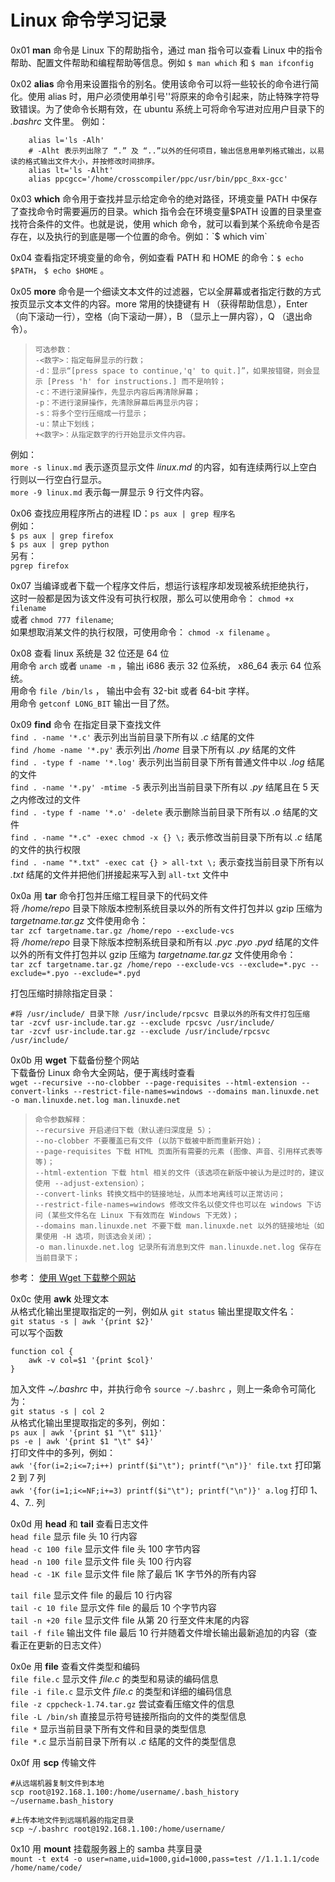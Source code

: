 # Linux 命令学习记录

0x01 **man** 命令是 Linux 下的帮助指令，通过 man 指令可以查看 Linux 中的指令帮助、配置文件帮助和编程帮助等信息。例如 `$ man which` 和 `$ man ifconfig`

0x02 **alias** 命令用来设置指令的别名。使用该命令可以将一些较长的命令进行简化。使用 alias 时，用户必须使用单引号''将原来的命令引起来，防止特殊字符导致错误。为了使命令长期有效，在 ubuntu 系统上可将命令写进对应用户目录下的 *.bashrc* 文件里。
例如：
```
    alias l='ls -Alh'  
    # -Alht 表示列出除了 “.” 及 “..”以外的任何项目，输出信息用单列格式输出，以易读的格式输出文件大小，并按修改时间排序。
    alias lt='ls -Alht'  
    alias ppcgcc='/home/crosscompiler/ppc/usr/bin/ppc_8xx-gcc'
```

0x03 **which** 命令用于查找并显示给定命令的绝对路径，环境变量 PATH 中保存了查找命令时需要遍历的目录。which 指令会在环境变量$PATH 设置的目录里查找符合条件的文件。也就是说，使用 which 命令，就可以看到某个系统命令是否存在，以及执行的到底是哪一个位置的命令。例如：`$ which vim`

0x04 查看指定环境变量的命令，例如查看 PATH 和 HOME 的命令：`$ echo $PATH`， `$ echo $HOME` 。

0x05 **more** 命令是一个细读文本文件的过滤器，它以全屏幕或者指定行数的方式按页显示文本文件的内容。more 常用的快捷键有 H （获得帮助信息），Enter （向下滚动一行），空格（向下滚动一屏），B （显示上一屏内容），Q （退出命令）。

>     可选参数：
>     -<数字>：指定每屏显示的行数；
>     -d：显示“[press space to continue,'q' to quit.]”，如果按错键，则会显示 [Press 'h' for instructions.] 而不是响铃； 
>     -c：不进行滚屏操作，先显示内容后再清除屏幕； 
>     -p：不进行滚屏操作，先清除屏幕后再显示内容；
>     -s：将多个空行压缩成一行显示； 
>     -u：禁止下划线； 
>     +<数字>：从指定数字的行开始显示文件内容。
例如：  
`more -s linux.md` 表示逐页显示文件 *linux.md* 的内容，如有连续两行以上空白行则以一行空白行显示。  
`more -9 linux.md` 表示每一屏显示 9 行文件内容。

0x06 查找应用程序所占的进程 ID：`ps aux | grep 程序名 `  
例如：  
`$ ps aux | grep firefox`  
`$ ps aux | grep python`  
另有：  
`pgrep firefox`

0x07 当编译或者下载一个程序文件后，想运行该程序却发现被系统拒绝执行，  
这时一般都是因为该文件没有可执行权限，那么可以使用命令： `chmod +x filename`  
或者 `chmod 777 filename`;  
如果想取消某文件的执行权限，可使用命令： `chmod -x filename` 。

0x08 查看 linux 系统是 32 位还是 64 位  
用命令 `arch` 或者 `uname -m` ，输出 i686 表示 32 位系统， x86_64 表示 64 位系统。  
用命令 `file /bin/ls` ， 输出中会有 32-bit 或者 64-bit 字样。  
用命令 `getconf LONG_BIT` 输出一目了然。

0x09 **find** 命令 在指定目录下查找文件  
`find . -name '*.c'` 表示列出当前目录下所有以 *.c* 结尾的文件  
`find /home -name '*.py'` 表示列出 */home* 目录下所有以 *.py* 结尾的文件  
`find . -type f -name '*.log'` 表示列出当前目录下所有普通文件中以 *.log* 结尾的文件  
`find . -name '*.py' -mtime -5` 表示列出当前目录下所有以 *.py* 结尾且在 5 天之内修改过的文件  
`find . -type f -name '*.o' -delete` 表示删除当前目录下所有以 *.o* 结尾的文件  
`find . -name "*.c" -exec chmod -x {} \;` 表示修改当前目录下所有以 *.c* 结尾的文件的执行权限  
`find . -name "*.txt" -exec cat {} > all-txt \;` 表示查找当前目录下所有以 *.txt* 结尾的文件并把他们拼接起来写入到 `all-txt` 文件中

0x0a 用 **tar** 命令打包并压缩工程目录下的代码文件  
将 */home/repo* 目录下除版本控制系统目录以外的所有文件打包并以 gzip 压缩为 *targetname.tar.gz* 文件使用命令：  
`tar zcf targetname.tar.gz /home/repo --exclude-vcs`  
将 */home/repo* 目录下除版本控制系统目录和所有以 *.pyc* *.pyo* *.pyd* 结尾的文件  
以外的所有文件打包并以 gzip 压缩为 *targetname.tar.gz* 文件使用命令：  
`tar zcf targetname.tar.gz /home/repo --exclude-vcs --exclude=*.pyc --exclude=*.pyo --exclude=*.pyd`

打包压缩时排除指定目录：  
```
#将 /usr/include/ 目录下除 /usr/include/rpcsvc 目录以外的所有文件打包压缩
tar -zcvf usr-include.tar.gz --exclude rpcsvc /usr/include/
tar -zcvf usr-include.tar.gz --exclude /usr/include/rpcsvc /usr/include/
```

0x0b 用 **wget** 下载备份整个网站  
下载备份 Linux 命令大全网站，便于离线时查看  
`wget --recursive --no-clobber --page-requisites --html-extension --convert-links --restrict-file-names=windows --domains man.linuxde.net -o man.linuxde.net.log man.linuxde.net `  
>     命令参数解释：
>     --recursive 开启递归下载（默认递归深度是 5）；
>     --no-clobber 不要覆盖已有文件 (以防下载被中断而重新开始)；
>     --page-requisites 下载 HTML 页面所有需要的元素 (图像、声音、引用样式表等等)；
>     --html-extention 下载 html 相关的文件（该选项在新版中被认为是过时的，建议使用 --adjust-extension）；
>     --convert-links 转换文档中的链接地址，从而本地离线可以正常访问；
>     --restrict-file-names=windows 修改文件名以使文件也可以在 windows 下访问 (某些文件名在 Linux 下有效而在 Windows 下无效)；
>     --domains man.linuxde.net 不要下载 man.linuxde.net 以外的链接地址（如果使用 -H 选项，则该选会关闭）；
>     -o man.linuxde.net.log 记录所有消息到文件 man.linuxde.net.log 保存在当前目录下；
参考： [使用 Wget 下载整个网站](http://lanbing510.info/2015/12/11/Wget.html)

0x0c 使用 **awk** 处理文本  
从格式化输出里提取指定的一列，例如从 `git status` 输出里提取文件名：  
`git status -s | awk '{print $2}'`  
可以写个函数  
```
function col {
	awk -v col=$1 '{print $col}'
}
```
加入文件 *~/.bashrc* 中，并执行命令 `source ~/.bashrc` ，则上一条命令可简化为：  
`git status -s | col 2`  
从格式化输出里提取指定的多列，例如：  
`ps aux | awk '{print $1 "\t" $11}'`  
`ps -e | awk '{print $1 "\t" $4}'`  
打印文件中的多列，例如：  
`awk '{for(i=2;i<=7;i++) printf($i"\t"); printf("\n")}' file.txt` 打印第 2 到 7 列  
`awk '{for(i=1;i<=NF;i+=3) printf($i"\t"); printf("\n")}' a.log` 打印 1、4、7.. 列

0x0d 用 **head** 和 **tail** 查看日志文件  
`head file` 显示 file 头 10 行内容  
`head -c 100 file` 显示文件 file 头 100 字节内容  
`head -n 100 file` 显示文件 file 头 100 行内容  
`head -c -1K file` 显示文件 file 除了最后 1K 字节外的所有内容  

`tail file` 显示文件 file 的最后 10 行内容  
`tail -c 10 file` 显示文件 file 的最后 10 个字节内容  
`tail -n +20 file` 显示文件 file 从第 20 行至文件末尾的内容  
`tail -f file` 输出文件 file 最后 10 行并随着文件增长输出最新追加的内容（查看正在更新的日志文件）  

0x0e 用 **file** 查看文件类型和编码  
`file file.c` 显示文件 *file.c* 的类型和易读的编码信息  
`file -i file.c` 显示文件 *file.c* 的类型和详细的编码信息  
`file -z cppcheck-1.74.tar.gz` 尝试查看压缩文件的信息  
`file -L /bin/sh` 直接显示符号链接所指向的文件的类型信息  
`file *` 显示当前目录下所有文件和目录的类型信息  
`file *.c` 显示当前目录下所有以 *.c* 结尾的文件的类型信息  

0x0f 用 **scp** 传输文件  
```
#从远端机器复制文件到本地
scp root@192.168.1.100:/home/username/.bash_history ~/username.bash_history

#上传本地文件到远端机器的指定目录
scp ~/.bashrc root@192.168.1.100:/home/username/
```

0x10 用 **mount** 挂载服务器上的 samba 共享目录  
`mount -t ext4 -o user=name,uid=1000,gid=1000,pass=test //1.1.1.1/code /home/name/code/`
